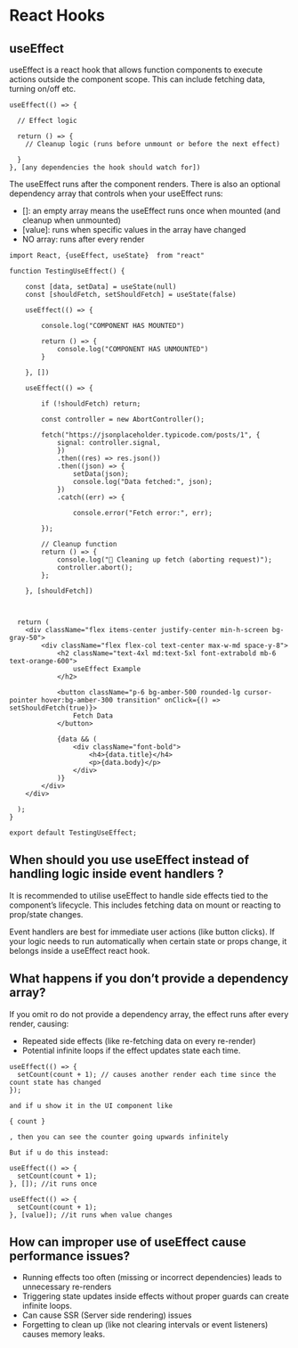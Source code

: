 # React Hooks

## useEffect

useEffect is a react hook that allows function components to execute actions outside the component scope. This can include fetching data, turning on/off etc.

```
useEffect(() => {

  // Effect logic

  return () => {
    // Cleanup logic (runs before unmount or before the next effect)

  }
}, [any dependencies the hook should watch for])
```

The useEffect runs after the component renders.
There is also an optional dependency array that controls when your useEffect runs:

- []: an empty array means the useEffect runs once when mounted (and cleanup when unmounted)
- [value]: runs when specific values in the array have changed
- NO array: runs after every render

```
import React, {useEffect, useState}  from "react"

function TestingUseEffect() {

    const [data, setData] = useState(null)
    const [shouldFetch, setShouldFetch] = useState(false)

    useEffect(() => {

        console.log("COMPONENT HAS MOUNTED")

        return () => {
            console.log("COMPONENT HAS UNMOUNTED")
        }

    }, [])

    useEffect(() => {

        if (!shouldFetch) return;

        const controller = new AbortController();

        fetch("https://jsonplaceholder.typicode.com/posts/1", {
            signal: controller.signal,
            })
            .then((res) => res.json())
            .then((json) => {
                setData(json);
                console.log("Data fetched:", json);
            })
            .catch((err) => {
            
                console.error("Fetch error:", err);
                
        });

        // Cleanup function
        return () => {
            console.log("🧹 Cleaning up fetch (aborting request)");
            controller.abort();
        };

    }, [shouldFetch])



  return (
    <div className="flex items-center justify-center min-h-screen bg-gray-50">
        <div className="flex flex-col text-center max-w-md space-y-8">
            <h2 className="text-4xl md:text-5xl font-extrabold mb-6 text-orange-600">
                useEffect Example
            </h2>

            <button className="p-6 bg-amber-500 rounded-lg cursor-pointer hover:bg-amber-300 transition" onClick={() => setShouldFetch(true)}>
                Fetch Data
            </button>

            {data && (
                <div className="font-bold">
                    <h4>{data.title}</h4>
                    <p>{data.body}</p>
                </div>
            )}
        </div>
    </div>

  );
}

export default TestingUseEffect;
```

## When should you use useEffect instead of handling logic inside event handlers ?

It is recommended to utilise useEffect to handle side effects tied to the component’s lifecycle. This includes fetching data on mount or reacting to prop/state changes.

Event handlers are best for immediate user actions (like button clicks).
If your logic needs to run automatically when certain state or props change, it belongs inside a useEffect react hook.

## What happens if you don’t provide a dependency array?

If you omit ro do not provide a dependency array, the effect runs after every render, causing:

- Repeated side effects (like re-fetching data on every re-render)
- Potential infinite loops if the effect updates state each time.

```
useEffect(() => {
  setCount(count + 1); // causes another render each time since the count state has changed
});

and if u show it in the UI component like

{ count }

, then you can see the counter going upwards infinitely

But if u do this instead:

useEffect(() => {
  setCount(count + 1);
}, []); //it runs once

useEffect(() => {
  setCount(count + 1);
}, [value]); //it runs when value changes
```

## How can improper use of useEffect cause performance issues?

- Running effects too often (missing or incorrect dependencies) leads to unnecessary re-renders
- Triggering state updates inside effects without proper guards can create infinite loops.
- Can cause SSR (Server side rendering) issues
- Forgetting to clean up (like not clearing intervals or event listeners) causes memory leaks.
